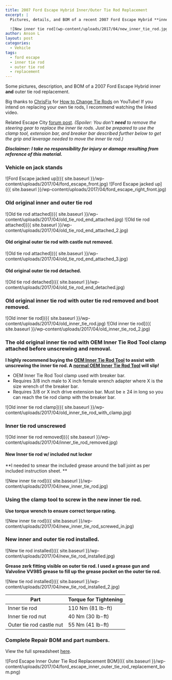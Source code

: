 ```yaml
---
title: 2007 Ford Escape Hybrid Inner/Outer Tie Rod Replacement
excerpt: |
  Pictures, details, and BOM of a recent 2007 Ford Escape Hybrid **inner and outer** tie rod replacement. Possibly useful if you intend to do DIY work on your own vehicle.

  ![New inner tie rod](wp-content/uploads/2017/04/new_inner_tie_rod.jpg)
author: Anson L
layout: post
categories:
  - Vehicle
tags:
  - ford escape
  - inner tie rod
  - outer tie rod
  - replacement
---
```


Some pictures, description, and BOM of a 2007 Ford Escape Hybrid inner **and** outer tie rod replacement.

Big thanks to [ChrisFix](https://www.youtube.com/channel/UCes1EvRjcKU4sY_UEavndBw) for [How to Change Tie Rods](https://www.youtube.com/watch?v=05XOhz67jGA) on YouTube! If you intend on replacing your own tie rods, I recommend watching the linked video.

Related Escape City [forum post](http://www.escape-city.com/viewtopic.php?t=36409). *(Spoiler: You don't **need** to remove the steering gear to replace the inner tie rods. Just be prepared to use the clamp tool, extension bar, and breaker bar described further below to get the grip and leverage needed to move the inner tie rod.)*

***Disclaimer: I take no responsibility for injury or damage resulting from reference of this material.***

### Vehicle on jack stands

![Ford Escape jacked up]({{ site.baseurl }}/wp-content/uploads/2017/04/ford_escape_front.jpg)
![Ford Escape jacked up]({{ site.baseurl }}/wp-content/uploads/2017/04/ford_escape_right_front.jpg)

### Old original inner and outer tie rod

![Old tie rod attached]({{ site.baseurl }}/wp-content/uploads/2017/04/old_tie_rod_end_attached.jpg)
![Old tie rod attached]({{ site.baseurl }}/wp-content/uploads/2017/04/old_tie_rod_end_attached_2.jpg)

#### Old original outer tie rod with castle nut removed.

![Old tie rod attached]({{ site.baseurl }}/wp-content/uploads/2017/04/old_tie_rod_end_attached_3.jpg)

#### Old original outer tie rod detached.

![Old tie rod detached]({{ site.baseurl }}/wp-content/uploads/2017/04/old_tie_rod_end_detached.jpg)

### Old original inner tie rod with outer tie rod removed and boot removed.

![Old inner tie rod]({{ site.baseurl }}/wp-content/uploads/2017/04/old_inner_tie_rod.jpg)
![Old inner tie rod]({{ site.baseurl }}/wp-content/uploads/2017/04/old_inner_tie_rod_2.jpg)

### The old original inner tie rod with OEM Inner Tie Rod Tool clamp attached before unscrewing and removal.
**I highly recommend buying the [OEM Inner Tie Rod Tool](http://www.autozone.com/test-scan-and-specialty-tools/inner-tie-rod-tool/oem-inner-tie-rod-tool/94645_0_0) to assist with unscrewing the inner tie rod. A [normal OEM Inner Tie Rod Tool](http://www.autozone.com/test-scan-and-specialty-tools/inner-tie-rod-tool/oem-inner-tie-rod-tool-kit/217377_0_0) will slip!**

- OEM Inner Tie Rod Tool clamp used with breaker bar.
- Requires 3/8 inch male to X inch female wrench adapter where X is the size wrench of the breaker bar.
- Requires 3/8 or X inch drive extension bar. Must be ≥ 24 in long so you can reach the tie rod clamp with the breaker bar.

![Old inner tie rod clamp]({{ site.baseurl }}/wp-content/uploads/2017/04/old_inner_tie_rod_with_clamp.jpg)

### Inner tie rod unscrewed

![Old inner tie rod removed]({{ site.baseurl }}/wp-content/uploads/2017/04/inner_tie_rod_removed.jpg)

#### New Inner tie rod w/ included nut locker

**I needed to smear the included grease around the ball joint as per included instruction sheet. **

![New inner tie rod]({{ site.baseurl }}/wp-content/uploads/2017/04/new_inner_tie_rod.jpg)

### Using the clamp tool to screw in the new inner tie rod. 

**Use torque wrench to ensure correct torque rating.**

![New inner tie rod]({{ site.baseurl }}/wp-content/uploads/2017/04/new_inner_tie_rod_screwed_in.jpg)

### New inner and outer tie rod installed.

![New tie rod installed]({{ site.baseurl }}/wp-content/uploads/2017/04/new_tie_rod_installed.jpg)

**Grease zerk fitting visible on outer tie rod. I used a grease gun and Valvoline VV985 grease to fill up the grease pocket on the outer tie rod.**

![New tie rod installed]({{ site.baseurl }}/wp-content/uploads/2017/04/new_tie_rod_installed_2.jpg)

Part | Torque for Tightening
--- | ---
Inner tie rod | 110 Nm (81 lb-ft)
Inner tie rod nut | 40 Nm (30 lb-ft)
Outer tie rod castle nut | 55 Nm (41 lb-ft)

### Complete Repair BOM and part numbers. 

View the full spreadsheet [here](https://docs.google.com/spreadsheets/d/1PupIW--AA-00Xi5tkxH_JPr_4UywOi2rR2pD6YjvG1Q/edit?usp=sharing). 

![Ford Escape Inner Outer Tie Rod Replacement BOM]({{ site.baseurl }}/wp-content/uploads/2017/04/ford_escape_inner_outer_tie_rod_replacement_bom.png)